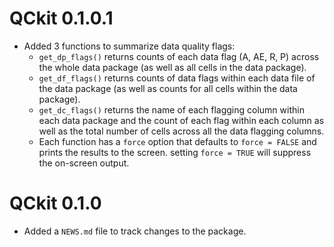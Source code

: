 # QCkit 0.1.0.1

* Added 3 functions to summarize data quality flags:
  * `get_dp_flags()` returns counts of each data flag (A, AE, R, P) across the whole data package (as well as all cells in the data package).
  * `get_df_flags()` returns counts of data flags within each data file of the data package (as well as counts for all cells within the data package).
  * `get_dc_flags()` returns the name of each flagging column within each data package and the count of each flag within each column as well as the total number of cells across all the data flagging columns.
  * Each function has a `force` option that defaults to `force = FALSE` and prints the results to the screen. setting `force = TRUE` will suppress the on-screen output.

# QCkit 0.1.0

* Added a `NEWS.md` file to track changes to the package.
